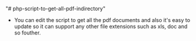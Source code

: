 "# php-script-to-get-all-pdf-indirectory" 
- You can edit the script to get all the pdf documents  and also it's easy to update so it can support any other file extensions such as xls, doc and so fouther.
